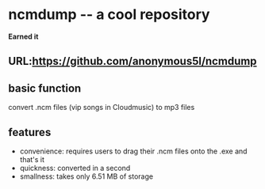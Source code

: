 # ncmdump -- a cool repository
**Earned it**

## URL:https://github.com/anonymous5l/ncmdump
## basic function
convert .ncm files (vip songs in Cloudmusic) to mp3 files
## features
- convenience: requires users to drag their .ncm files onto the .exe and that's it
- quickness: converted in a second
- smallness: takes only 6.51 MB of storage

